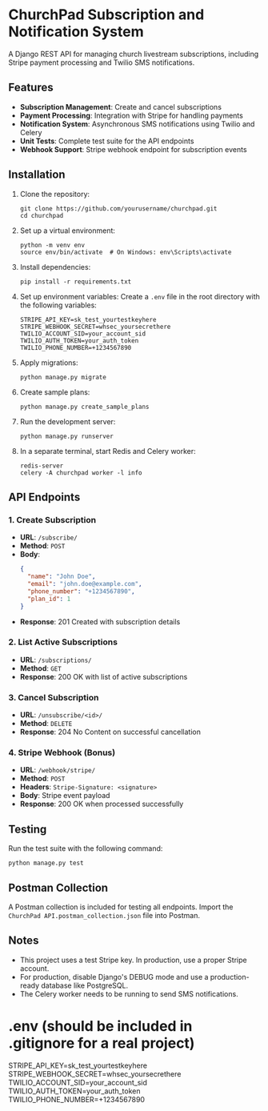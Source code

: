 # ChurchPad Subscription and Notification System

A Django REST API for managing church livestream subscriptions, including Stripe payment processing and Twilio SMS notifications.

## Features

- **Subscription Management**: Create and cancel subscriptions
- **Payment Processing**: Integration with Stripe for handling payments
- **Notification System**: Asynchronous SMS notifications using Twilio and Celery
- **Unit Tests**: Complete test suite for the API endpoints
- **Webhook Support**: Stripe webhook endpoint for subscription events

## Installation

1. Clone the repository:

   ```
   git clone https://github.com/yourusername/churchpad.git
   cd churchpad
   ```

2. Set up a virtual environment:

   ```
   python -m venv env
   source env/bin/activate  # On Windows: env\Scripts\activate
   ```

3. Install dependencies:

   ```
   pip install -r requirements.txt
   ```

4. Set up environment variables:
   Create a `.env` file in the root directory with the following variables:

   ```
   STRIPE_API_KEY=sk_test_yourtestkeyhere
   STRIPE_WEBHOOK_SECRET=whsec_yoursecrethere
   TWILIO_ACCOUNT_SID=your_account_sid
   TWILIO_AUTH_TOKEN=your_auth_token
   TWILIO_PHONE_NUMBER=+1234567890
   ```

5. Apply migrations:

   ```
   python manage.py migrate
   ```

6. Create sample plans:

   ```
   python manage.py create_sample_plans
   ```

7. Run the development server:

   ```
   python manage.py runserver
   ```

8. In a separate terminal, start Redis and Celery worker:
   ```
   redis-server
   celery -A churchpad worker -l info
   ```

## API Endpoints

### 1. Create Subscription

- **URL**: `/subscribe/`
- **Method**: `POST`
- **Body**:
  ```json
  {
    "name": "John Doe",
    "email": "john.doe@example.com",
    "phone_number": "+1234567890",
    "plan_id": 1
  }
  ```
- **Response**: 201 Created with subscription details

### 2. List Active Subscriptions

- **URL**: `/subscriptions/`
- **Method**: `GET`
- **Response**: 200 OK with list of active subscriptions

### 3. Cancel Subscription

- **URL**: `/unsubscribe/<id>/`
- **Method**: `DELETE`
- **Response**: 204 No Content on successful cancellation

### 4. Stripe Webhook (Bonus)

- **URL**: `/webhook/stripe/`
- **Method**: `POST`
- **Headers**: `Stripe-Signature: <signature>`
- **Body**: Stripe event payload
- **Response**: 200 OK when processed successfully

## Testing

Run the test suite with the following command:

```
python manage.py test
```

## Postman Collection

A Postman collection is included for testing all endpoints. Import the `ChurchPad API.postman_collection.json` file into Postman.

## Notes

- This project uses a test Stripe key. In production, use a proper Stripe account.
- For production, disable Django's DEBUG mode and use a production-ready database like PostgreSQL.
- The Celery worker needs to be running to send SMS notifications.

# .env (should be included in .gitignore for a real project)

STRIPE_API_KEY=sk_test_yourtestkeyhere
STRIPE_WEBHOOK_SECRET=whsec_yoursecrethere
TWILIO_ACCOUNT_SID=your_account_sid
TWILIO_AUTH_TOKEN=your_auth_token
TWILIO_PHONE_NUMBER=+1234567890
